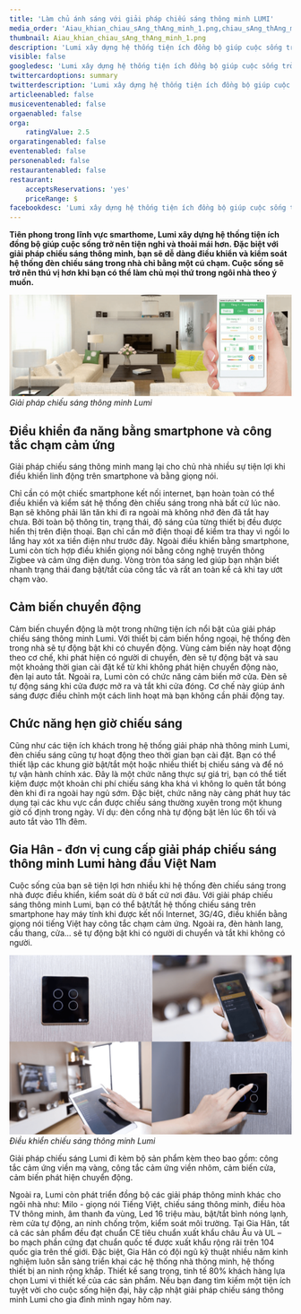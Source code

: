 ```yaml
---
title: 'Làm chủ ánh sáng với giải pháp chiếu sáng thông minh LUMI'
media_order: 'Aiau_khian_chiau_sAng_thAng_minh_1.png,chiau_sAng_thAng_minh_1.png'
thumbnail: Aiau_khian_chiau_sAng_thAng_minh_1.png
description: 'Lumi xây dựng hệ thống tiện ích đồng bộ giúp cuộc sống trở nên tiện nghi và thoải mái hơn. Đặc biệt với giải pháp chiếu sáng thông minh, bạn sẽ dễ dàng điều khiển và kiểm soát hệ thống đèn chiếu sáng trong nhà chỉ bằng một cú chạm.'
visible: false
googledesc: 'Lumi xây dựng hệ thống tiện ích đồng bộ giúp cuộc sống trở nên tiện nghi và thoải mái hơn. Đặc biệt với giải pháp chiếu sáng thông minh, bạn sẽ dễ dàng điều khiển và kiểm soát hệ thống đèn chiếu sáng trong nhà chỉ bằng một cú chạm.'
twittercardoptions: summary
twitterdescription: 'Lumi xây dựng hệ thống tiện ích đồng bộ giúp cuộc sống trở nên tiện nghi và thoải mái hơn. Đặc biệt với giải pháp chiếu sáng thông minh, bạn sẽ dễ dàng điều khiển và kiểm soát hệ thống đèn chiếu sáng trong nhà chỉ bằng một cú chạm.'
articleenabled: false
musiceventenabled: false
orgaenabled: false
orga:
    ratingValue: 2.5
orgaratingenabled: false
eventenabled: false
personenabled: false
restaurantenabled: false
restaurant:
    acceptsReservations: 'yes'
    priceRange: $
facebookdesc: 'Lumi xây dựng hệ thống tiện ích đồng bộ giúp cuộc sống trở nên tiện nghi và thoải mái hơn. Đặc biệt với giải pháp chiếu sáng thông minh, bạn sẽ dễ dàng điều khiển và kiểm soát hệ thống đèn chiếu sáng trong nhà chỉ bằng một cú chạm.'
---
```


**Tiên phong trong lĩnh vực smarthome, Lumi xây dựng hệ thống tiện ích đồng bộ giúp cuộc sống trở nên tiện nghi và thoải mái hơn. Đặc biệt với giải pháp chiếu sáng thông minh, bạn sẽ dễ dàng điều khiển và kiểm soát hệ thống đèn chiếu sáng trong nhà chỉ bằng một cú chạm. Cuộc sống sẽ trở nên thú vị hơn khi bạn có thể làm chủ mọi thứ trong ngôi nhà theo ý muốn.**

![giải pháp chiếu sáng thông minh Lumi](chiau_sAng_thAng_minh_1.png)
_Giải pháp chiếu sáng thông minh Lumi_

## Điều khiển đa năng bằng smartphone và công tắc chạm cảm ứng

Giải pháp chiếu sáng thông minh mang lại cho chủ nhà nhiều sự tiện lợi khi điều khiển linh động trên smartphone và bằng giọng nói.

Chỉ cần có một chiếc smartphone kết nối internet, bạn hoàn toàn có thể điều khiển và kiểm sát hệ thống đèn chiếu sáng trong nhà bất cứ lúc nào. Bạn sẽ không phải lăn tăn khi đi ra ngoài mà không nhớ đèn đã tắt hay chưa. Bởi toàn bộ thông tin, trạng thái, độ sáng của từng thiết bị đều được hiển thị trên điện thoại. Bạn chỉ cần mở điện thoại để kiểm tra thay vì ngồi lo lắng hay xót xa tiền điện như trước đây.
Ngoài điều khiển bằng smartphone, Lumi còn tích hợp điều khiển giọng nói bằng công nghệ truyền thông Zigbee và cảm ứng điện dung. Vòng tròn tỏa sáng led giúp bạn nhận biết nhanh trạng thái đang bật/tắt của công tắc và rất an toàn kể cả khi tay ướt chạm vào.

## Cảm biến chuyển động

Cảm biến chuyển động là một trong những tiện ích nổi bật của giải pháp chiếu sáng thông minh Lumi. Với thiết bị cảm biến hồng ngoại, hệ thống đèn trong nhà sẽ tự động bật khi có chuyển động. Vùng cảm biến này hoạt động theo cơ chế, khi phát hiện có người di chuyển, đèn sẽ tự động bật và sau một khoảng thời gian cài đặt kể từ khi không phát hiện chuyển động nào, đèn lại auto tắt. 
Ngoài ra, Lumi còn có chức năng cảm biến mở cửa. Đèn sẽ tự động sáng khi cửa được mở ra và tắt khi cửa đóng. Cơ chế này giúp ánh sáng được điều chỉnh một cách linh hoạt mà bạn không cần phải động tay.

## Chức năng hẹn giờ chiếu sáng

Cũng như các tiện ích khách trong hệ thống giải pháp nhà thông minh Lumi, đèn chiếu sáng cũng tự hoạt động theo thời gian bạn cài đặt. Bạn có thể thiết lập các khung giờ bật/tắt một hoặc nhiều thiết bị chiếu sáng và để nó tự vận hành chính xác. 
Đây là một chức năng thực sự giá trị, bạn có thể tiết kiệm được một khoản chi phí chiếu sáng kha khá vì không lo quên tắt bóng đèn khi đi ra ngoài hay ngủ sớm. Đặc biệt, chức năng này càng phát huy tác dụng tại các khu vực cần được chiếu sáng thường xuyên trong một khung giờ cố định trong ngày. Ví dụ: đèn cổng nhà tự động bật lên lúc 6h tối và auto tắt vào 11h đêm.

## Gia Hân - đơn vị cung cấp giải pháp chiếu sáng thông minh Lumi hàng đầu Việt Nam

Cuộc sống của bạn sẽ tiện lợi hơn nhiều khi hệ thống đèn chiếu sáng trong nhà được điều khiển, kiểm soát dù ở bất cứ nơi đâu. Với giải pháp chiếu sáng thông minh Lumi, bạn có thể bật/tắt hệ thống chiếu sáng trên smartphone hay máy tính khi được kết nối Internet, 3G/4G, điều khiển bằng giọng nói tiếng Việt hay công tắc chạm cảm ứng. Ngoài ra, đèn hành lang, cầu thang, cửa... sẽ tự động bật khi có người di chuyển và tắt khi không có người.

![Điều khiển chiếu sáng thông minh Lumi](Aiau_khian_chiau_sAng_thAng_minh_1.png)
_Điều khiển chiếu sáng thông minh Lumi_

Giải pháp chiếu sáng Lumi đi kèm bộ sản phẩm kèm theo bao gồm: công tắc cảm ứng viền mạ vàng, công tắc cảm ứng viền nhôm, cảm biến cửa, cảm biến phát hiện chuyển động.

Ngoài ra, Lumi còn phát triển đồng bộ các giải pháp thông minh khác cho ngôi nhà như: Milo - giọng nói Tiếng Việt, chiếu sáng thông minh, điều hòa TV thông minh, âm thanh đa vùng, Led 16 triệu màu, bật/tắt bình nóng lạnh, rèm cửa tự động, an ninh chống trộm, kiểm soát môi trường. 
Tại Gia Hân, tất cả các sản phẩm đều đạt chuẩn CE tiêu chuẩn xuất khẩu châu Âu và UL – bo mạch phần cứng đạt chuẩn quốc tế được xuất khẩu rộng rãi trên 104 quốc gia trên thế giới.   Đặc biệt, Gia Hân có đội ngũ kỹ thuật nhiều năm kinh nghiệm luôn sẵn sàng triển khai các hệ thống nhà thông minh, hệ thống thiết bị an ninh rộng khắp. Thiết kế sang trọng, tinh tế 80% khách hàng lựa chọn Lumi vì thiết kế của các sản phẩm. 
Nếu bạn đang tìm kiếm một tiện ích tuyệt vời cho cuộc sống hiện đại, hãy cập nhật giải pháp chiếu sáng thông minh Lumi cho gia đình mình ngay hôm nay.


